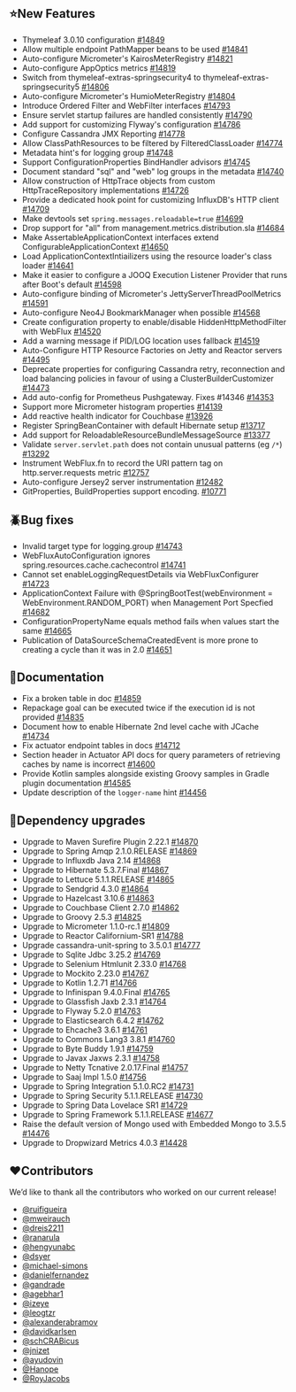 ## :star:New Features

- Thymeleaf 3.0.10 configuration [#14849](https://github.com/spring-projects/spring-boot/pull/14849)
- Allow multiple endpoint PathMapper beans to be used [#14841](https://github.com/spring-projects/spring-boot/issues/14841)
- Auto-configure Micrometer's KairosMeterRegistry [#14821](https://github.com/spring-projects/spring-boot/issues/14821)
- Auto-configure AppOptics metrics [#14819](https://github.com/spring-projects/spring-boot/issues/14819)
- Switch from thymeleaf-extras-springsecurity4 to thymeleaf-extras-springsecurity5 [#14806](https://github.com/spring-projects/spring-boot/issues/14806)
- Auto-configure Micrometer's HumioMeterRegistry [#14804](https://github.com/spring-projects/spring-boot/issues/14804)
- Introduce Ordered Filter and WebFilter interfaces [#14793](https://github.com/spring-projects/spring-boot/issues/14793)
- Ensure servlet startup failures are handled consistently [#14790](https://github.com/spring-projects/spring-boot/issues/14790)
- Add support for customizing Flyway's configuration [#14786](https://github.com/spring-projects/spring-boot/issues/14786)
- Configure Cassandra JMX Reporting [#14778](https://github.com/spring-projects/spring-boot/issues/14778)
- Allow ClassPathResources to be filtered by FilteredClassLoader [#14774](https://github.com/spring-projects/spring-boot/pull/14774)
- Metadata hint's for logging group [#14748](https://github.com/spring-projects/spring-boot/issues/14748)
- Support ConfigurationProperties BindHandler advisors [#14745](https://github.com/spring-projects/spring-boot/issues/14745)
- Document standard "sql" and "web" log groups in the metadata [#14740](https://github.com/spring-projects/spring-boot/issues/14740)
- Allow construction of HttpTrace objects from custom HttpTraceRepository implementations [#14726](https://github.com/spring-projects/spring-boot/issues/14726)
- Provide a dedicated hook point for customizing InfluxDB's HTTP client [#14709](https://github.com/spring-projects/spring-boot/issues/14709)
- Make devtools set `spring.messages.reloadable=true` [#14699](https://github.com/spring-projects/spring-boot/issues/14699)
- Drop support for "all" from management.metrics.distribution.sla [#14684](https://github.com/spring-projects/spring-boot/pull/14684)
- Make AssertableApplicationContext interfaces extend ConfigurableApplicationContext [#14650](https://github.com/spring-projects/spring-boot/issues/14650)
- Load ApplicationContextIntiailizers using the resource loader's class loader [#14641](https://github.com/spring-projects/spring-boot/issues/14641)
- Make it easier to configure a JOOQ Execution Listener Provider that runs after Boot's default [#14598](https://github.com/spring-projects/spring-boot/issues/14598)
- Auto-configure binding of Micrometer's JettyServerThreadPoolMetrics [#14591](https://github.com/spring-projects/spring-boot/issues/14591)
- Auto-configure Neo4J BookmarkManager when possible [#14568](https://github.com/spring-projects/spring-boot/pull/14568)
- Create configuration property to enable/disable HiddenHttpMethodFilter with WebFlux [#14520](https://github.com/spring-projects/spring-boot/issues/14520)
- Add a warning message if PID/LOG location uses fallback [#14519](https://github.com/spring-projects/spring-boot/pull/14519)
- Auto-Configure HTTP Resource Factories on Jetty and Reactor servers [#14495](https://github.com/spring-projects/spring-boot/issues/14495)
- Deprecate properties for configuring Cassandra retry, reconnection and load balancing policies in favour of using a ClusterBuilderCustomizer [#14473](https://github.com/spring-projects/spring-boot/issues/14473)
- Add auto-config for Prometheus Pushgateway. Fixes #14346 [#14353](https://github.com/spring-projects/spring-boot/pull/14353)
- Support more Micrometer histogram properties [#14139](https://github.com/spring-projects/spring-boot/pull/14139)
- Add reactive health indicator for Couchbase [#13926](https://github.com/spring-projects/spring-boot/pull/13926)
- Register SpringBeanContainer with default Hibernate setup [#13717](https://github.com/spring-projects/spring-boot/issues/13717)
- Add support for ReloadableResourceBundleMessageSource [#13377](https://github.com/spring-projects/spring-boot/pull/13377)
- Validate `server.servlet.path` does not contain unusual patterns (eg `/*`) [#13292](https://github.com/spring-projects/spring-boot/issues/13292)
- Instrument WebFlux.fn to record the URI pattern tag on http.server.requests metric [#12757](https://github.com/spring-projects/spring-boot/issues/12757)
- Auto-configure Jersey2 server instrumentation [#12482](https://github.com/spring-projects/spring-boot/pull/12482)
- GitProperties, BuildProperties support encoding. [#10771](https://github.com/spring-projects/spring-boot/pull/10771)

## :beetle:Bug fixes

- Invalid target type for logging.group [#14743](https://github.com/spring-projects/spring-boot/issues/14743)
- WebFluxAutoConfiguration ignores spring.resources.cache.cachecontrol [#14741](https://github.com/spring-projects/spring-boot/pull/14741)
- Cannot set enableLoggingRequestDetails via WebFluxConfigurer [#14723](https://github.com/spring-projects/spring-boot/issues/14723)
- ApplicationContext Failure with @SpringBootTest(webEnvironment = WebEnvironment.RANDOM_PORT) when Management Port Specfied [#14682](https://github.com/spring-projects/spring-boot/issues/14682)
- ConfigurationPropertyName equals method fails when values start the same [#14665](https://github.com/spring-projects/spring-boot/issues/14665)
- Publication of DataSourceSchemaCreatedEvent is more prone to creating a cycle than it was in 2.0 [#14651](https://github.com/spring-projects/spring-boot/issues/14651)

## :notebook_with_decorative_cover:Documentation

- Fix a broken table in doc [#14859](https://github.com/spring-projects/spring-boot/pull/14859)
- Repackage goal can be executed twice if the execution id is not provided [#14835](https://github.com/spring-projects/spring-boot/issues/14835)
- Document how to enable Hibernate 2nd level cache with JCache [#14734](https://github.com/spring-projects/spring-boot/issues/14734)
- Fix actuator endpoint tables in docs [#14712](https://github.com/spring-projects/spring-boot/pull/14712)
- Section header in Actuator API docs for query parameters of retrieving caches by name is incorrect [#14600](https://github.com/spring-projects/spring-boot/pull/14600)
- Provide Kotlin samples alongside existing Groovy samples in Gradle plugin documentation [#14585](https://github.com/spring-projects/spring-boot/pull/14585)
- Update description of the `logger-name` hint [#14456](https://github.com/spring-projects/spring-boot/issues/14456)

## :hammer:Dependency upgrades

- Upgrade to Maven Surefire Plugin 2.22.1 [#14870](https://github.com/spring-projects/spring-boot/issues/14870)
- Upgrade to Spring Amqp 2.1.0.RELEASE [#14869](https://github.com/spring-projects/spring-boot/issues/14869)
- Upgrade to Influxdb Java 2.14 [#14868](https://github.com/spring-projects/spring-boot/issues/14868)
- Upgrade to Hibernate 5.3.7.Final [#14867](https://github.com/spring-projects/spring-boot/issues/14867)
- Upgrade to Lettuce 5.1.1.RELEASE [#14865](https://github.com/spring-projects/spring-boot/issues/14865)
- Upgrade to Sendgrid 4.3.0 [#14864](https://github.com/spring-projects/spring-boot/issues/14864)
- Upgrade to Hazelcast 3.10.6 [#14863](https://github.com/spring-projects/spring-boot/issues/14863)
- Upgrade to Couchbase Client 2.7.0 [#14862](https://github.com/spring-projects/spring-boot/issues/14862)
- Upgrade to Groovy 2.5.3 [#14825](https://github.com/spring-projects/spring-boot/issues/14825)
- Upgrade to Micrometer 1.1.0-rc.1 [#14809](https://github.com/spring-projects/spring-boot/issues/14809)
- Upgrade to Reactor Californium-SR1 [#14788](https://github.com/spring-projects/spring-boot/issues/14788)
- Upgrade cassandra-unit-spring to 3.5.0.1 [#14777](https://github.com/spring-projects/spring-boot/issues/14777)
- Upgrade to Sqlite Jdbc 3.25.2 [#14769](https://github.com/spring-projects/spring-boot/issues/14769)
- Upgrade to Selenium Htmlunit 2.33.0 [#14768](https://github.com/spring-projects/spring-boot/issues/14768)
- Upgrade to Mockito 2.23.0 [#14767](https://github.com/spring-projects/spring-boot/issues/14767)
- Upgrade to Kotlin 1.2.71 [#14766](https://github.com/spring-projects/spring-boot/issues/14766)
- Upgrade to Infinispan 9.4.0.Final [#14765](https://github.com/spring-projects/spring-boot/issues/14765)
- Upgrade to Glassfish Jaxb 2.3.1 [#14764](https://github.com/spring-projects/spring-boot/issues/14764)
- Upgrade to Flyway 5.2.0 [#14763](https://github.com/spring-projects/spring-boot/issues/14763)
- Upgrade to Elasticsearch 6.4.2 [#14762](https://github.com/spring-projects/spring-boot/issues/14762)
- Upgrade to Ehcache3 3.6.1 [#14761](https://github.com/spring-projects/spring-boot/issues/14761)
- Upgrade to Commons Lang3 3.8.1 [#14760](https://github.com/spring-projects/spring-boot/issues/14760)
- Upgrade to Byte Buddy 1.9.1 [#14759](https://github.com/spring-projects/spring-boot/issues/14759)
- Upgrade to Javax Jaxws 2.3.1 [#14758](https://github.com/spring-projects/spring-boot/issues/14758)
- Upgrade to Netty Tcnative 2.0.17.Final [#14757](https://github.com/spring-projects/spring-boot/issues/14757)
- Upgrade to Saaj Impl 1.5.0 [#14756](https://github.com/spring-projects/spring-boot/issues/14756)
- Upgrade to Spring Integration 5.1.0.RC2 [#14731](https://github.com/spring-projects/spring-boot/issues/14731)
- Upgrade to Spring Security 5.1.1.RELEASE [#14730](https://github.com/spring-projects/spring-boot/issues/14730)
- Upgrade to Spring Data Lovelace SR1 [#14729](https://github.com/spring-projects/spring-boot/issues/14729)
- Upgrade to Spring Framework 5.1.1.RELEASE [#14677](https://github.com/spring-projects/spring-boot/issues/14677)
- Raise the default version of Mongo used with Embedded Mongo to 3.5.5 [#14476](https://github.com/spring-projects/spring-boot/issues/14476)
- Upgrade to Dropwizard Metrics 4.0.3 [#14428](https://github.com/spring-projects/spring-boot/issues/14428)

## :heart:Contributors

We’d like to thank all the contributors who worked on our current release!

- [@ruifigueira](https://github.com/ruifigueira)
- [@mweirauch](https://github.com/mweirauch)
- [@dreis2211](https://github.com/dreis2211)
- [@ranarula](https://github.com/ranarula)
- [@hengyunabc](https://github.com/hengyunabc)
- [@dsyer](https://github.com/dsyer)
- [@michael-simons](https://github.com/michael-simons)
- [@danielfernandez](https://github.com/danielfernandez)
- [@gandrade](https://github.com/gandrade)
- [@agebhar1](https://github.com/agebhar1)
- [@izeye](https://github.com/izeye)
- [@leogtzr](https://github.com/leogtzr)
- [@alexanderabramov](https://github.com/alexanderabramov)
- [@davidkarlsen](https://github.com/davidkarlsen)
- [@schCRABicus](https://github.com/schCRABicus)
- [@jnizet](https://github.com/jnizet)
- [@ayudovin](https://github.com/ayudovin)
- [@Hanope](https://github.com/Hanope)
- [@RoyJacobs](https://github.com/RoyJacobs)